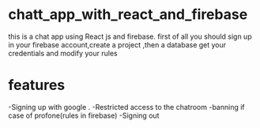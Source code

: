 # chatt_app_with_react_and_firebase
this is a chat app using React js and firebase.
first of all you should sign up in your firebase account,create a project ,then a database
get your credentials and modify your rules
# features
-Signing up with google .
-Restricted access to the chatroom 
-banning if case of profone(rules in firebase)
-Signing out 

